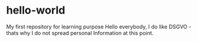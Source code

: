 # hello-world
My first repository for learning purpose
Hello everybody, I do like DSGVO - thats why I do not spread personal Information at this point.
